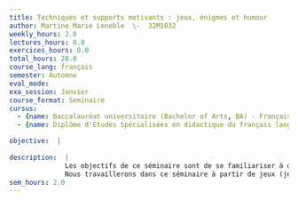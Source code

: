 ```yaml
---
title: Techniques et supports motivants : jeux, énigmes et humour
author: Martine Marie Lenoble  \-  32M1032
weekly_hours: 2.0
lectures_hours: 0.0
exercices_hours: 0.0
total_hours: 28.0
course_lang: français
semester: Automne
eval_mode: 
exa_session: Janvier
course_format: Seminaire
cursus:
  - {name: Baccalauréat universitaire (Bachelor of Arts, BA) - Français langue étrangère, type: N/A, credits: \-}
  - {name: Diplôme d'Etudes Spécialisées en didactique du français langue étrangère, type: N/A, credits: \-}

objective:  |
            
description:  |
              Les objectifs de ce séminaire sont de se familiariser à des techniques et supports motivants, de dégager la valeur dapprentissage des activités présentées, de replacer une activité dans une séquence didactique et délaborer des activités pédagogiques à partir de supports motivants. 
              Nous travaillerons dans ce séminaire à partir de jeux (jeux de langage et jeux dérivés du théâtre), de documents liés aux énigmes (histoires policières) et de documents humoristiques (des histoires drôles aux sketches en passant par les dessins dhumour).
sem_hours: 2.0
---
```

